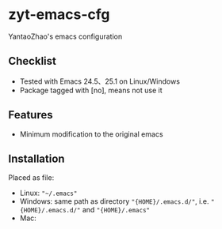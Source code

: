 # zyt-emacs-cfg
YantaoZhao's emacs configuration


## Checklist
- Tested with Emacs 24.5、25.1 on Linux/Windows
- Package tagged with [no], means not use it


## Features
- Minimum modification to the original emacs


## Installation
Placed as file:
- Linux: `"~/.emacs"`
- Windows: same path as directory `"{HOME}/.emacs.d/"`, i.e. `"{HOME}/.emacs.d/"` and `"{HOME}/.emacs"`
- Mac:

